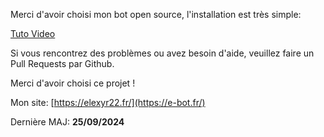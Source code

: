 Merci d'avoir choisi mon bot open source, l'installation est très simple:

[Tuto Video](https://www.youtube.com/watch?v=NOnh1QAMqZc)

Si vous rencontrez des problèmes ou avez besoin d'aide, veuillez faire un Pull Requests par Github.

Merci d'avoir choisi ce projet !

Mon site: [https://elexyr22.fr/](https://e-bot.fr/)

Dernière MAJ: **25/09/2024**
